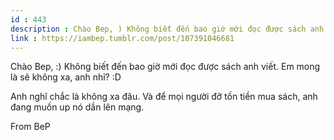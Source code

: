 ```yaml
---
id : 443
description : Chào Bep, ) Không biết đến bao giờ mới đọc được sách anh viết. Em mong là sẽ không xa, anh nhỉ? D
link : https://iambep.tumblr.com/post/107391046681
---
```


Chào Bep, :) Không biết đến bao giờ mới đọc được sách anh viết. Em mong
là sẽ không xa, anh nhỉ? :D

Anh nghĩ chắc là không xa đâu. Và để mọi người đỡ tốn tiền mua sách, anh
đang muốn up nó dần lên mạng.

From BeP